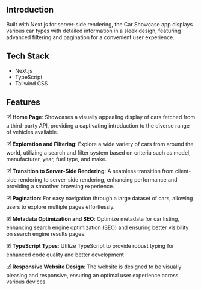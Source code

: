 
## Introduction

Built with Next.js for server-side rendering, the Car Showcase app displays various car types with detailed information in a sleek design, featuring advanced filtering and pagination for a convenient user experience.

## Tech Stack

- Next.js
- TypeScript
- Tailwind CSS

## Features

🗹 **Home Page**: Showcases a visually appealing display of cars fetched from a third-party API, providing a captivating introduction to the diverse range of vehicles available.

🗹 **Exploration and Filtering**: Explore a wide variety of cars from around the world, utilizing a search and filter system based on criteria such as model, manufacturer, year, fuel type, and make.

🗹 **Transition to Server-Side Rendering**: A seamless transition from client-side rendering to server-side rendering, enhancing performance and providing a smoother browsing experience.

🗹 **Pagination**: For easy navigation through a large dataset of cars, allowing users to explore multiple pages effortlessly.

🗹 **Metadata Optimization and SEO**: Optimize metadata for car listing, enhancing search engine optimization (SEO) and ensuring better visibility on search engine results pages.

🗹 **TypeScript Types**: Utilize TypeScript to provide robust typing for enhanced code quality and better development

🗹 **Responsive Website Design**: The website is designed to be visually pleasing and responsive, ensuring an optimal user experience across various devices.
